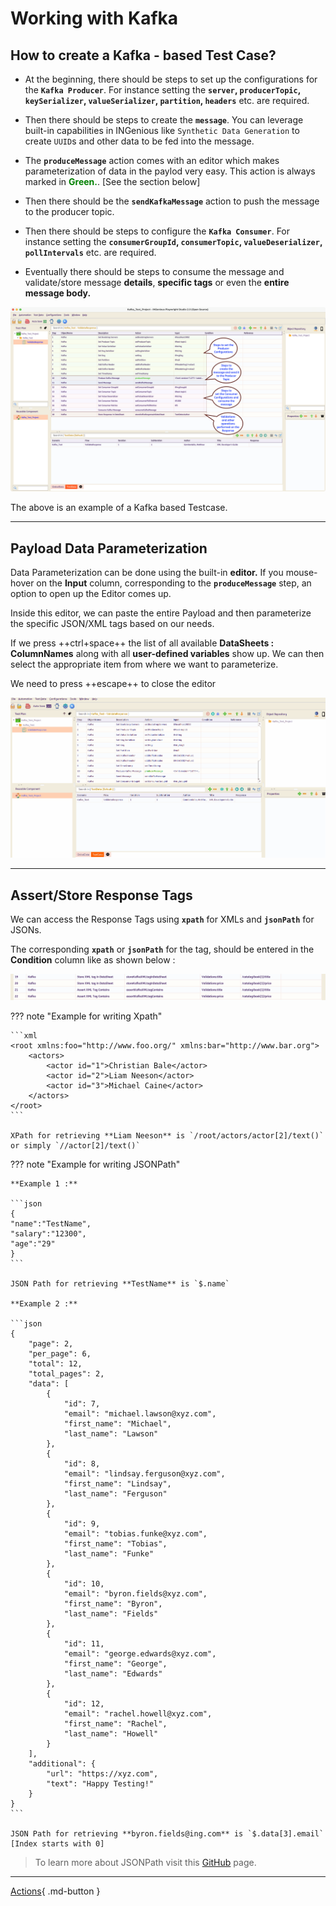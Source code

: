 # **Working with Kafka**

## How to create a Kafka - based Test Case?

* At the beginning, there should be steps to set up the configurations for the **`Kafka Producer`**. 
  For instance setting the **`server`, `producerTopic`, `keySerializer`, `valueSerializer`, `partition`, `headers`** etc. are required.

* Then there should be steps to create the **`message`**. You can leverage built-in capabilities in INGenious like `Synthetic Data Generation` to create `UUID`s and other data to be fed into the message.

* The **`produceMessage`** action comes with an editor which makes parameterization of data in the paylod very easy. This action is always marked in <span style="color:Green">**Green.**</span>. [See the section below]

* Then there should be the **`sendKafkaMessage`** action to push the message to the producer topic.

* Then there should be steps to configure the **`Kafka Consumer`**. 
  For instance setting the **`consumerGroupId`, `consumerTopic`, `valueDeserializer`, `pollIntervals`** etc. are required.

* Eventually there should be steps to consume the message and validate/store message **details**, **specific tags** or even the **entire message body.**


 ![kafka](../img/kafka/kafka.png "kafka")

 The above is an example of a Kafka based Testcase.


-------------------------------------


## Payload Data Parameterization


 Data Parameterization can be done using the built-in **editor.** If you mouse-hover on the **Input** column, corresponding to the **`produceMessage`** step, an option to open up the Editor comes up.

 Inside this editor, we can paste the entire Payload and then parameterize the specific JSON/XML tags based on our needs.

 If we press ++ctrl+space++ the list of all available **DataSheets : ColumnNames** along with all **user-defined variables** show up. We can then select the appropriate item from where we want to parameterize.

 We need to press ++escape++ to close the editor

 ![editor](../img/kafka/editor.gif "editor")
 

 -------------------------------------

## Assert/Store Response Tags

 We can access the Response Tags using **`xpath`** for XMLs and **`jsonPath`** for JSONs.

 The corresponding **`xpath`** or **`jsonPath`** for the tag, should be entered in the **Condition** column like as shown below :

 ![assertions](../img/kafka/assertions.png "assertions")

??? note "Example for writing Xpath"

    ```xml
    <root xmlns:foo="http://www.foo.org/" xmlns:bar="http://www.bar.org">
        <actors>
            <actor id="1">Christian Bale</actor>
            <actor id="2">Liam Neeson</actor>
            <actor id="3">Michael Caine</actor>
        </actors>
    </root>
    ```

    XPath for retrieving **Liam Neeson** is `/root/actors/actor[2]/text()` or simply `//actor[2]/text()`

??? note "Example for writing JSONPath"

    **Example 1 :**

    ```json
    { 
    "name":"TestName",
    "salary":"12300",
    "age":"29"
    }
    ```

    JSON Path for retrieving **TestName** is `$.name` 

    **Example 2 :**

    ```json
    {
        "page": 2,
        "per_page": 6,
        "total": 12,
        "total_pages": 2,
        "data": [
            {
                "id": 7,
                "email": "michael.lawson@xyz.com",
                "first_name": "Michael",
                "last_name": "Lawson"
            },
            {
                "id": 8,
                "email": "lindsay.ferguson@xyz.com",
                "first_name": "Lindsay",
                "last_name": "Ferguson"
            },
            {
                "id": 9,
                "email": "tobias.funke@xyz.com",
                "first_name": "Tobias",
                "last_name": "Funke"
            },
            {
                "id": 10,
                "email": "byron.fields@xyz.com",
                "first_name": "Byron",
                "last_name": "Fields"
            },
            {
                "id": 11,
                "email": "george.edwards@xyz.com",
                "first_name": "George",
                "last_name": "Edwards"
            },
            {
                "id": 12,
                "email": "rachel.howell@xyz.com",
                "first_name": "Rachel",
                "last_name": "Howell"
            }
        ],
        "additional": {
            "url": "https://xyz.com",
            "text": "Happy Testing!"
        }
    }
    ```

    JSON Path for retrieving **byron.fields@ing.com** is `$.data[3].email` [Index starts with 0]

>To learn more about JSONPath visit this [GitHub](https://github.com/json-path/JsonPath) page.

-------------------------------------




[Actions](../kafka/kafkaActions.md){ .md-button }